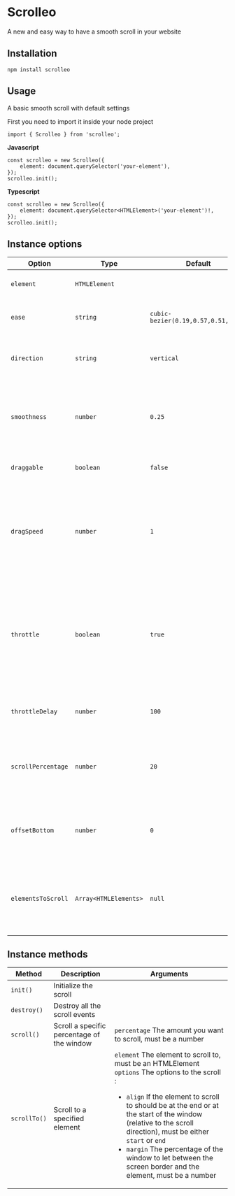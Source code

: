 # Scrolleo

A new and easy way to have a smooth scroll in your website

## Installation

```
npm install scrolleo
```

## Usage

A basic smooth scroll with default settings

First you need to import it inside your node project

```JS
import { Scrolleo } from 'scrolleo';
```

**Javascript**

```JS
const scrolleo = new Scrolleo({
	element: document.querySelector('your-element'),
});
scrolleo.init();
```

**Typescript**

```TS
const scrolleo = new Scrolleo({
	element: document.querySelector<HTMLElement>('your-element')!,
});
scrolleo.init();
```

## Instance options

| Option             | Type                  | Default                             | Description                                                                                                              |
| ------------------ | --------------------- | ----------------------------------- | ------------------------------------------------------------------------------------------------------------------------ |
| `element`          | `HTMLElement`         |                                     | The Scroll container element                                                                                             |
| `ease`             | `string`              | `cubic-bezier(0.19,0.57,0.51,0.99)` | An easing method for the scroll 'animation'                                                                              |
| `direction`        | `string`              | `vertical`                          | The scroll direction `vertical` or `horizontal` only                                                                     |
| `smoothness`       | `number`              | `0.25`                              | The smoothness of the scroll, the higher the number the smoother the scroll                                              |
| `draggable`        | `boolean`             | `false`                             | If we can drag to scroll                                                                                                 |
| `dragSpeed`        | `number`              | `1`                                 | The drag speed. Eg. A drag speed of `2` would mean that for every pixel dragged, the element get scrolled 2 pixels       |
| `throttle`         | `boolean`             | `true`                              | If the scroll is throttled so the user can't scroll for a specfic delay (great for Apple Magic Mouse and infinite wheel) |
| `throttleDelay`    | `number`              | `100`                               | The delay in milliseconds for which the user can't scroll                                                                |
| `scrollPercentage` | `number`              | `20`                                | The percentage of the window that gets scrolled each time                                                                |
| `offsetBottom`     | `number`              | `0`                                 | The percentage of the window to remove at the end of the scroll                                                          |
| `elementsToScroll` | `Array<HTMLElements>` | `null`                              | The elements to scroll, if null will be the direct children of the container.                                            |

## Instance methods

| Method       | Description                                | Arguments                                                                                                                                                                                                                                                                                                                                                                                                     |
| ------------ | ------------------------------------------ | ------------------------------------------------------------------------------------------------------------------------------------------------------------------------------------------------------------------------------------------------------------------------------------------------------------------------------------------------------------------------------------------------------------- |
| `init()`     | Initialize the scroll                      |                                                                                                                                                                                                                                                                                                                                                                                                               |
| `destroy()`  | Destroy all the scroll events              |                                                                                                                                                                                                                                                                                                                                                                                                               |
| `scroll()`   | Scroll a specific percentage of the window | `percentage` The amount you want to scroll, must be a number                                                                                                                                                                                                                                                                                                                                                  |
| `scrollTo()` | Scroll to a specified element              | <div>`element` The element to scroll to, must be an HTMLElement <br>`options` The options to the scroll : <ul><li>`align` If the element to scroll to should be at the end or at the start of the window (relative to the scroll direction), must be either `start` or `end`</li><li>`margin` The percentage of the window to let between the screen border and the element, must be a number</li></ul></div> |
